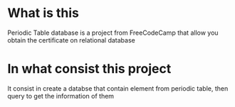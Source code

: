 # What is this

Periodic Table database is a project from FreeCodeCamp that allow you obtain the certificate on relational database

# In what consist this project

It consist in create a databse that contain element from periodic table, then query to get the information of them

